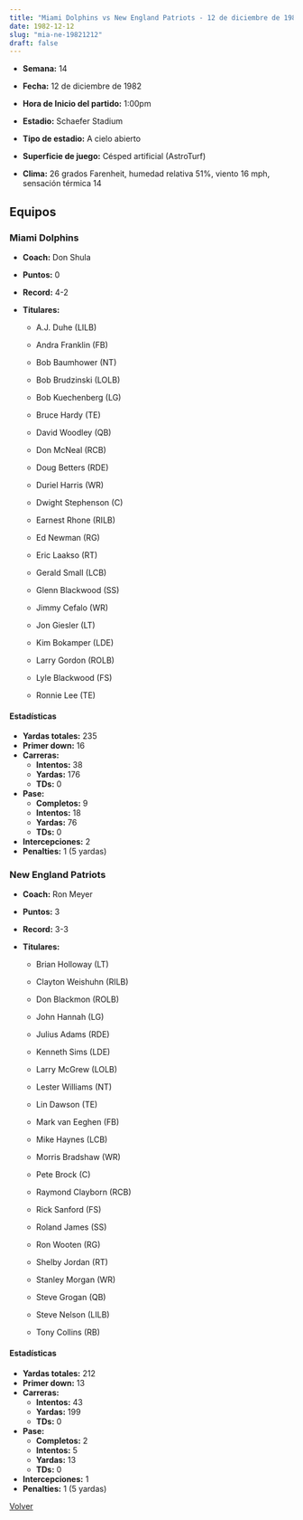 ```yaml
---
title: "Miami Dolphins vs New England Patriots - 12 de diciembre de 1982"
date: 1982-12-12
slug: "mia-ne-19821212"
draft: false
---
```


* **Semana:** 14
* **Fecha:** 12 de diciembre de 1982

* **Hora de Inicio del partido:** 1:00pm
* **Estadio:** Schaefer Stadium
* **Tipo de estadio:** A cielo abierto
* **Superficie de juego:** Césped artificial (AstroTurf)
* **Clima:** 26 grados Farenheit, humedad relativa 51%, viento 16 mph, sensación térmica 14

## Equipos


### Miami Dolphins
* **Coach:** Don Shula
* **Puntos:** 0
* **Record:** 4-2
* **Titulares:** 

  * A.J. Duhe (LILB) 

  * Andra Franklin (FB) 

  * Bob Baumhower (NT) 

  * Bob Brudzinski (LOLB) 

  * Bob Kuechenberg (LG) 

  * Bruce Hardy (TE) 

  * David Woodley (QB) 

  * Don McNeal (RCB) 

  * Doug Betters (RDE) 

  * Duriel Harris (WR) 

  * Dwight Stephenson (C) 

  * Earnest Rhone (RILB) 

  * Ed Newman (RG) 

  * Eric Laakso (RT) 

  * Gerald Small (LCB) 

  * Glenn Blackwood (SS) 

  * Jimmy Cefalo (WR) 

  * Jon Giesler (LT) 

  * Kim Bokamper (LDE) 

  * Larry Gordon (ROLB) 

  * Lyle Blackwood (FS) 

  * Ronnie Lee (TE) 

#### Estadísticas
* **Yardas totales:** 235
* **Primer down:** 16
* **Carreras:**
  * **Intentos:** 38
  * **Yardas:** 176
  * **TDs:** 0
* **Pase:**
  * **Completos:** 9
  * **Intentos:** 18
  * **Yardas:** 76
  * **TDs:** 0
* **Intercepciones:** 2
* **Penalties:** 1 (5 yardas)

### New England Patriots
* **Coach:** Ron Meyer
* **Puntos:** 3
* **Record:** 3-3
* **Titulares:** 

  * Brian Holloway (LT) 

  * Clayton Weishuhn (RILB) 

  * Don Blackmon (ROLB) 

  * John Hannah (LG) 

  * Julius Adams (RDE) 

  * Kenneth Sims (LDE) 

  * Larry McGrew (LOLB) 

  * Lester Williams (NT) 

  * Lin Dawson (TE) 

  * Mark van Eeghen (FB) 

  * Mike Haynes (LCB) 

  * Morris Bradshaw (WR) 

  * Pete Brock (C) 

  * Raymond Clayborn (RCB) 

  * Rick Sanford (FS) 

  * Roland James (SS) 

  * Ron Wooten (RG) 

  * Shelby Jordan (RT) 

  * Stanley Morgan (WR) 

  * Steve Grogan (QB) 

  * Steve Nelson (LILB) 

  * Tony Collins (RB) 

#### Estadísticas
* **Yardas totales:** 212
* **Primer down:** 13
* **Carreras:**
  * **Intentos:** 43
  * **Yardas:** 199
  * **TDs:** 0
* **Pase:**
  * **Completos:** 2
  * **Intentos:** 5
  * **Yardas:** 13
  * **TDs:** 0
* **Intercepciones:** 1
* **Penalties:** 1 (5 yardas)


[Volver](/historia/1982)
